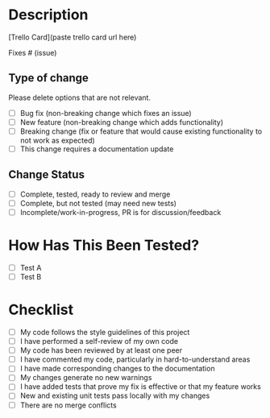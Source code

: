 # Description

[Trello Card](paste trello card url here)

Fixes # (issue)

## Type of change

Please delete options that are not relevant.

-   [ ] Bug fix (non-breaking change which fixes an issue)
-   [ ] New feature (non-breaking change which adds functionality)
-   [ ] Breaking change (fix or feature that would cause existing functionality to not work as expected)
-   [ ] This change requires a documentation update

## Change Status

-   [ ] Complete, tested, ready to review and merge
-   [ ] Complete, but not tested (may need new tests)
-   [ ] Incomplete/work-in-progress, PR is for discussion/feedback

# How Has This Been Tested?

-   [ ] Test A
-   [ ] Test B

# Checklist

-   [ ] My code follows the style guidelines of this project
-   [ ] I have performed a self-review of my own code
-   [ ] My code has been reviewed by at least one peer
-   [ ] I have commented my code, particularly in hard-to-understand areas
-   [ ] I have made corresponding changes to the documentation
-   [ ] My changes generate no new warnings
-   [ ] I have added tests that prove my fix is effective or that my feature works
-   [ ] New and existing unit tests pass locally with my changes
-   [ ] There are no merge conflicts
